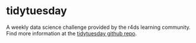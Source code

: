 # tidytuesday

A weekly data science challenge provided by the r4ds learning community. Find more information at the [tidytuesday github repo](https://github.com/rfordatascience/tidytuesday).
